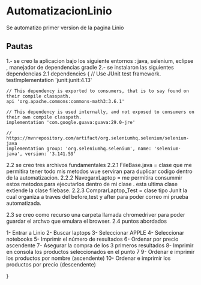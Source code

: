 # AutomatizacionLinio
Se automatizo primer version de la pagina Linio 

Pautas
------

1.- se creo la aplicacion bajo los siguiente entornos : java, selenium, eclipse , manejador de dependencias gradle
2.- se instalaron las siguientes dependencias 
2.1 dependencies {
    // Use JUnit test framework.
    testImplementation 'junit:junit:4.13'

    // This dependency is exported to consumers, that is to say found on their compile classpath.
    api 'org.apache.commons:commons-math3:3.6.1'

    // This dependency is used internally, and not exposed to consumers on their own compile classpath.
    implementation 'com.google.guava:guava:29.0-jre'
    
    // https://mvnrepository.com/artifact/org.seleniumhq.selenium/selenium-java
    implementation group: 'org.seleniumhq.selenium', name: 'selenium-java', version: '3.141.59'
 2.2 se creo tres archivos fundamentales
    2.2.1  FileBase.java = clase que me permitira tener todo mis metodos wue serviran para duplicar codigo dentro de la automatizacion.
    2.2.2  NavegarxLaptop = me permitira consummir estos metodos para ejecutarlos dentro de mi clase . esta ultima clase extiende la clase filebase.
    2.2.3  ComprarLaptop_Test = clase tipo Junit la cual organiza a traves del before,test y after para poder correo mi prueba automatizada.
    
 2.3 se creo como recurso una carpeta llamada chromedriver para poder guardar el archvo que emulara el browser.
 2.4 puntos abordados
 
 1- Entrar a Linio
 2- Buscar laptops
 3- Seleccionar APPLE
 4- Seleccionar notebooks
 5- Imprimir el número de resultados
 6- Ordenar por precio ascendente
 7- Asegurar la compra de los 3 primeros resultados
 8- Imprimir en consola los productos seleccionados en el punto 7
 9- Ordenar e imprimir los productos por nombre (ascendente)
 10- Ordenar e imprimir los productos por precio (descendente)
 
    
       
    
}
